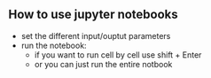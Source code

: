 
## How to use jupyter notebooks

- set the different input/ouptut parameters
- run the notebook:
  - if you want to run cell by cell use shift + Enter
  - or you can just run the entire notbook
